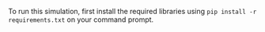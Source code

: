 To run this simulation, first install the required libraries using `pip install -r requirements.txt` on your command prompt.